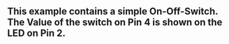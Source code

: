 ## This example contains a simple On-Off-Switch. The Value of the switch on Pin 4 is shown on the LED on Pin 2.
